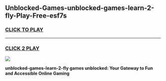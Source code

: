 
## Unblocked-Games-unblocked-games-learn-2-fly-Play-Free-esf7s
<h3>
<a href="https://premium76.site?title=unblocked-games-learn-2-fly&ref=19M">CLICK TO PLAY</a></h3>
<hr>

<h3>
<a href="https://premium76.site?title=unblocked-games-learn-2-fly&ref=19M">CLICK 2 PLAY</a>
  
</h3>

<a href="https://premium76.site?title=unblocked-games-learn-2-fly&ref=19M"><img src="https://clearcache.store/games.png"></a>


**unblocked-games-learn-2-fly games unblocked: Your Gateway to Fun and Accessible Online Gaming**
